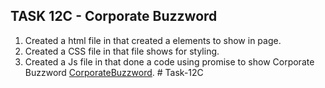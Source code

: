 ## TASK 12C - Corporate Buzzword

1. Created a html file in that created a elements to show in page.
2. Created a CSS file in that file shows for styling.
3. Created a Js file in that done a code using promise to show Corporate Buzzword [CorporateBuzzword](./js/script.js).
#   T a s k - 1 2 C  
 